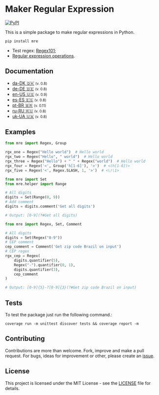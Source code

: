 # Maker Regular Expression

<a href="https://pypi.org/project/mre/">
  <img alt="PyPI" src="https://img.shields.io/pypi/v/mre.svg">
</a>

This is a simple package to make regular expressions in Python.

```bash
pip install mre
```

- Test regex: [Regex101](https://regex101.com/);
- [Regular expression operations](https://docs.python.org/3/library/re.html).

## Documentation

- [da-DK :denmark:](docs/da_DK.md) <small>(v. 0.8)</small>
- [de-DE :de:](docs/de_DE.md) <small>(v. 0.8)</small>
- [en-US :us:](docs/en_US.md) <small>(v. 0.9)</small>
- [es-ES :es:](docs/es_ES.md) <small>(v. 0.8)</small>
- [pt-BR :brazil:](docs/pt_BR.md) <small>(v. 0.11)</small>
- [ru-RU :ru:](docs/ru_RU.md) <small>(v. 0.8)</small>
- [uk-UA :ukraine:](docs/uk_UA.md) <small>(v. 0.8)</small>

## Examples

```python
from mre import Regex, Group

rgx_one = Regex("Hello world")  # Hello world
rgx_two = Regex("Hello", " world")  # Hello world
rgx_three = Regex("Hello") + " " + Regex("world")  # Hello world
rgx_four = Regex('<', Group('h[1-6]'), '>')  # <(h[1-6])>
rgx_five = Regex('<', Regex.SLASH, 1, '>')  # <\/\1>
```

```python
from mre import Set
from mre.helper import Range

# All digits
digits = Set(Range(0, 9))
# Add comment
digits = digits.comment('Get all digits')

# Output: [0-9](?#Get all digits)
```

```python
from mre import Regex, Set, Comment

# All digits
digits = Set(Regex("0-9"))
# CEP comment
cep_comment = Comment('Get zip code Brazil on input')
# CEP regex
rgx_cep = Regex(
    digits.quantifier(5),
    Regex("-").quantifier(0, 1),
    digits.quantifier(3),
    cep_comment
)

# Output: [0-9]{5}-?[0-9]{3}(?#Get zip code Brazil on input)
```

## Tests

To test the package just run the following command.:

```shell
coverage run -m unittest discover tests && coverage report -m
```

## Contributing

Contributions are more than welcome. Fork, improve and make a pull request.
For bugs, ideas for improvement or other, please create an [issue][issues].

## License

This project is licensed under the MIT License - see the [LICENSE](LICENSE) file for details.

[issues]: https://github.com/alvarofpp/mre/issues
